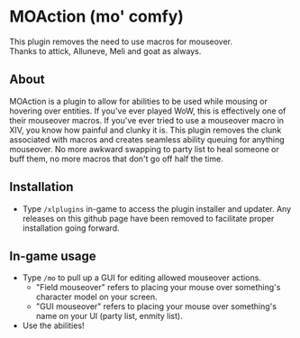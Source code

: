 # MOAction (mo' comfy)
This plugin removes the need to use macros for mouseover.   
Thanks to attick, Alluneve, Meli and goat as always.

## About
MOAction is a plugin to allow for abilities to be used while mousing or hovering over entities. If you've ever played WoW, this is effectively one of their mouseover macros. If you've ever tried to use a mouseover macro in XIV, you know how painful and clunky it is. This plugin removes the clunk associated with macros and creates seamless ability queuing for anything mouseover. No more awkward swapping to party list to heal someone or buff them, no more macros that don't go off half the time.
## Installation
* Type `/xlplugins` in-game to access the plugin installer and updater. Any releases on this github page have been removed to facilitate proper installation going forward.
## In-game usage
* Type `/mo` to pull up a GUI for editing allowed mouseover actions.
  * "Field mouseover" refers to placing your mouse over something's character model on your screen.
  * "GUI mouseover" refers to placing your mouse over something's name on your UI (party list, enmity list).
* Use the abilities!
